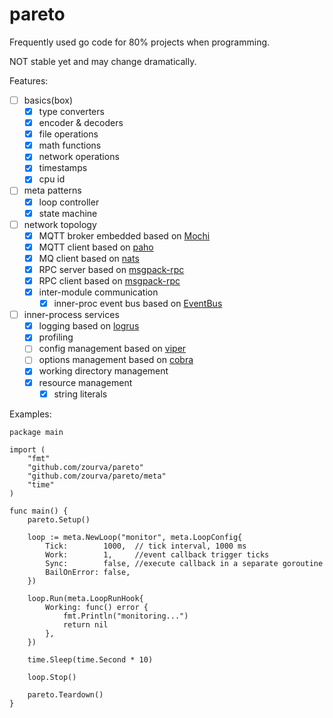 # pareto
Frequently used go code for 80% projects when programming.

NOT stable yet and may change dramatically.

Features:
- [ ] basics(box)
  - [x] type converters
  - [x] encoder & decoders
  - [x] file operations
  - [x] math functions
  - [x] network operations
  - [x] timestamps
  - [x] cpu id
- [ ] meta patterns
  - [x] loop controller 
  - [x] state machine
- [ ] network topology
  - [x] MQTT broker embedded based on [Mochi](https://github.com/mochi-co/mqtt/server)
  - [x] MQTT client based on [paho](https://github.com/eclipse/paho.golang/paho)
  - [x] MQ client based on [nats]()
  - [x] RPC server based on [msgpack-rpc](#)
  - [x] RPC client based on [msgpack-rpc](#)
  - [x] inter-module communication 
    - [x] inner-proc event bus based on [EventBus](https://github.com/asaskevich/EventBus)

- [ ] inner-process services
  - [x] logging based on [logrus](https://github.com/sirupsen/logrus)
  - [x] profiling
  - [ ] config management based on [viper](https://github.com/spf13/viper)
  - [ ] options management based on [cobra](https://github.com/spf13/cobra)
  - [x] working directory management
  - [x] resource management
    - [x] string literals 

Examples:
```
package main

import (
	"fmt"
	"github.com/zourva/pareto"
	"github.com/zourva/pareto/meta"
	"time"
)

func main() {
	pareto.Setup()

	loop := meta.NewLoop("monitor", meta.LoopConfig{
		Tick:        1000,  // tick interval, 1000 ms
		Work:        1,     //event callback trigger ticks
		Sync:        false, //execute callback in a separate goroutine
		BailOnError: false,
	})

	loop.Run(meta.LoopRunHook{
		Working: func() error {
			fmt.Println("monitoring...")
			return nil
		},
	})

	time.Sleep(time.Second * 10)

	loop.Stop()

	pareto.Teardown()
}

```
